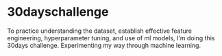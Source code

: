 # 30dayschallenge
To practice understanding the dataset, establish effective feature engineering, hyperparameter tuning, and use of ml models, I'm doing this 30days challenge.
Experimenting my way through machine learning.
